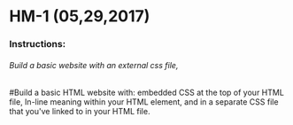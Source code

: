 # HM-1 (05,29,2017)
### Instructions:
###### Build a basic website with an external css file, 
#Build a basic HTML website with: embedded CSS at the top of your HTML file, In-line meaning within your HTML element, and in a separate CSS file that you've linked to in your HTML file.     
